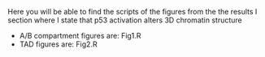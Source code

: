 Here you will be able to find the scripts of the figures from the the results I section where I state that p53 activation alters 3D chromatin structure

 - A/B compartment figures are: Fig1.R
 - TAD figures are: Fig2.R
